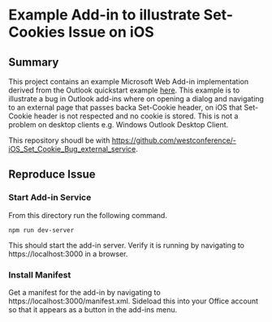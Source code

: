 # Example Add-in to illustrate Set-Cookies Issue on iOS

## Summary

This project contains an example Microsoft Web Add-in implementation derived from the Outlook quickstart example [here](https://docs.microsoft.com/en-us/office/dev/add-ins/quickstarts/outlook-quickstart?tabs=yeomangenerator). This example is to illustrate a bug in Outlook add-ins where on opening a dialog and navigating to an external page that passes backa  Set-Cookie header, on iOS that Set-Cookie header is not respected and no cookie is stored. This is not a problem on desktop clients e.g. Windows Outlook Desktop Client.

This repository shoudl be with https://github.com/westconference/-iOS_Set_Cookie_Bug_external_service.

## Reproduce Issue

### Start Add-in Service

From this directory run the following command.

```
npm run dev-server
```

This should start the add-in server. Verify it is running by navigating to https://localhost:3000 in a browser.

### Install Manifest

Get a manifest for the add-in by navigating to https://localhost:3000/manifest.xml. Sideload this into your Office account so that it appears as a button in the add-ins menu.